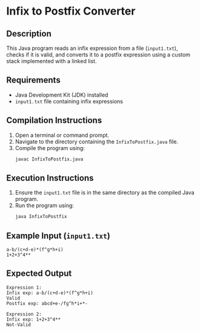 # Infix to Postfix Converter

## Description
This Java program reads an infix expression from a file (`input1.txt`), checks if it is valid, and converts it to a postfix expression using a custom stack implemented with a linked list.

## Requirements
- Java Development Kit (JDK) installed
- `input1.txt` file containing infix expressions

## Compilation Instructions
1. Open a terminal or command prompt.
2. Navigate to the directory containing the `InfixToPostfix.java` file.
3. Compile the program using:
   ```sh
   javac InfixToPostfix.java
   ```

## Execution Instructions
1. Ensure the `input1.txt` file is in the same directory as the compiled Java program.
2. Run the program using:
   ```sh
   java InfixToPostfix
   ```

## Example Input (`input1.txt`)
```
a-b/(c+d-e)*(f^g*h+i)
1+2+3^4**
```

## Expected Output
```
Expression 1:
Infix exp: a-b/(c+d-e)*(f^g*h+i)
Valid
Postfix exp: abcd+e-/fg^h*i+*-

Expression 2:
Infix exp: 1+2+3^4**
Not-Valid
```

